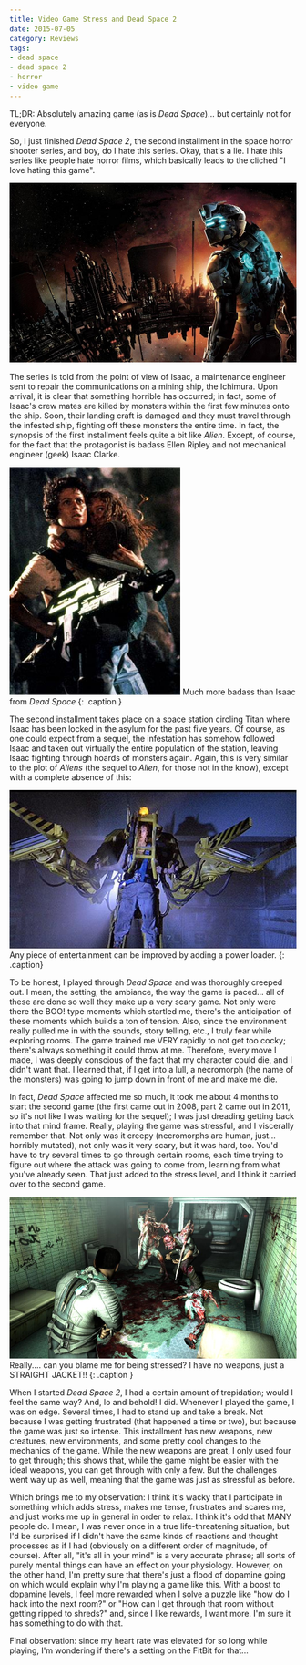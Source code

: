 ```yaml
---
title: Video Game Stress and Dead Space 2
date: 2015-07-05
category: Reviews
tags: 
- dead space
- dead space 2
- horror
- video game
---
```


TL;DR: Absolutely amazing game (as is _Dead Space_)... but certainly not for everyone.

So, I just finished _Dead Space 2_, the second installment in the space horror shooter series, and boy, do I hate this
series. Okay, that's a lie. I hate this series like people hate horror films, which basically leads to the cliched "I
love hating this game".

![wallpaper](/assets/img/posts/video-game-stress-and-dead-space-2/dead_space_2_wallpaper.jpg)

The series is told from the point of view of Isaac, a maintenance engineer sent to repair the communications on a mining
ship, the Ichimura. Upon arrival, it is clear that something horrible has occurred; in fact, some of Isaac's crew mates
are killed by monsters within the first few minutes onto the ship. Soon, their landing craft is damaged and they must
travel through the infested ship, fighting off these monsters the entire time. In fact, the synopsis of the first
installment feels quite a bit like _Alien_. Except, of course, for the fact that the protagonist is badass Ellen Ripley
and not mechanical engineer (geek) Isaac Clarke.

![ripley](/assets/img/posts/video-game-stress-and-dead-space-2/dead_space_2_ripley.jpg)
Much more badass than Isaac from _Dead Space_
{: .caption }

The second installment takes place on a space station circling Titan where Isaac has been locked in the asylum for the
past five years. Of course, as one could expect from a sequel, the infestation has somehow followed Isaac and taken out
virtually the entire population of the station, leaving Isaac fighting through hoards of monsters again. Again, this is
very similar to the plot of _Aliens_ (the sequel to _Alien_, for those not in the know), except with a complete absence
of this:

![power loader](/assets/img/posts/video-game-stress-and-dead-space-2/dead_space_2_power_loader.jpg)
Any piece of entertainment can be improved by adding a power loader.
{: .caption}

To be honest, I played through _Dead Space_ and was thoroughly creeped out. I mean, the setting, the ambiance, the way
the game is paced... all of these are done so well they make up a very scary game. Not only were there the BOO! type
moments which startled me, there's the anticipation of these moments which builds a ton of tension. Also, since the
environment really pulled me in with the sounds, story telling, etc., I truly fear while exploring rooms. The game trained
me VERY rapidly to not get too cocky; there's always something it could throw at me. Therefore, every move I made, I was
deeply conscious of the fact that my character could die, and I didn't want that. I learned that, if I get into a lull,
a necromorph (the name of the monsters) was going to jump down in front of me and make me die.

In fact, _Dead Space_ affected me so much, it took me about 4 months to start the second game (the first came out in
2008, part 2 came out in 2011, so it's not like I was waiting for the sequel); I was just dreading getting back into
that mind frame. Really, playing the game was stressful, and I viscerally remember that. Not only was it creepy
(necromorphs are human, just... horribly mutated), not only was it very scary, but it was hard, too. You'd have to try
several times to go through certain rooms, each time trying to figure out where the attack was going to come from,
learning from what you've already seen. That just added to the stress level, and I think it carried over to the second
game.

![necromorphs](/assets/img/posts/video-game-stress-and-dead-space-2/dead_space_2_necromorphs.jpg)
Really.... can you blame me for being stressed? I have no weapons, just a STRAIGHT JACKET!!
{: .caption }

When I started _Dead Space 2_, I had a certain amount of trepidation; would I feel the same way? And, lo and behold! I
did. Whenever I played the game, I was on edge. Several times, I had to stand up and take a break. Not because I was
getting frustrated (that happened a time or two), but because the game was just so intense. This installment has new 
weapons, new creatures, new environments, and some pretty cool changes to the mechanics of the game. While the new weapons
are great, I only used four to get through; this shows that, while the game might be easier with the ideal weapons, you
can get through with only a few. But the challenges went way up as well, meaning that the game was just as stressful as
before.

Which brings me to my observation: I think it's wacky that I participate in something which adds stress, makes me tense, 
frustrates and scares me, and just works me up in general in order to relax. I think it's odd that MANY people do. I mean,
I was never once in a true life-threatening situation, but I'd be surprised if I didn't have the same kinds of reactions
and thought processes as if I had (obviously on a different order of magnitude, of course). After all, "it's all in your
mind" is a very accurate phrase; all sorts of purely mental things can have an effect on your physiology. However, on the
other hand, I'm pretty sure that there's just a flood of dopamine going on which would explain why I'm playing a game
like this. With a boost to dopamine levels, I feel more rewarded when I solve a puzzle like "how do I hack into the next
room?" or "How can I get through that room without getting ripped to shreds?" and, since I like rewards, I want more. I'm
sure it has something to do with that.

Final observation: since my heart rate was elevated for so long while playing, I'm wondering if there's a setting on the
FitBit for that...

